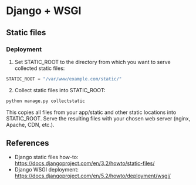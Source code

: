 # Django + WSGI

## Static files

### Deployment

1. Set STATIC_ROOT to the directory from which you want to serve collected static files:

```python
STATIC_ROOT = "/var/www/example.com/static/"
```

2. Collect static files into STATIC_ROOT:

```bash
python manage.py collectstatic
```

This copies all files from your app/static and other static locations into STATIC_ROOT. Serve the resulting files with your chosen web server (nginx, Apache, CDN, etc.).

## References

- Django static files how-to: <https://docs.djangoproject.com/en/3.2/howto/static-files/>
- Django WSGI deployment: <https://docs.djangoproject.com/en/5.2/howto/deployment/wsgi/>
